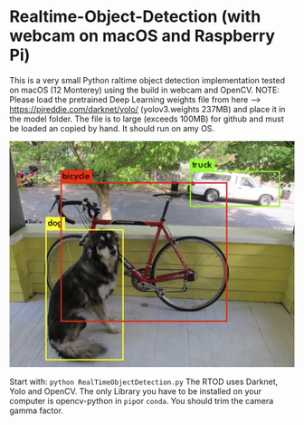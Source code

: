 # Realtime-Object-Detection (with webcam on macOS and Raspberry Pi)

This is a very small Python raltime object detection implementation tested on macOS (12 Monterey) using the build in webcam and OpenCV. NOTE: Please load the pretrained Deep Learning weights file from here --> https://pjreddie.com/darknet/yolo/ (yolov3.weights 237MB) and place it in the model folder. The file is to large (exceeds 100MB) for github and must be loaded an copied by hand. It should run on amy OS.

![alt text](demo.png)

Start with: `python RealTimeObjectDetection.py`
The RTOD uses Darknet, Yolo and OpenCV. The only Library you have to be installed on your computer is opencv-python in `pip`or `conda`. You should trim the camera gamma factor. 
